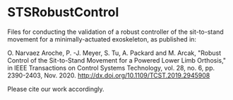 # STSRobustControl

Files for conducting the validation of a robust controller of the sit-to-stand movement 
for a minimally-actuated exoskeleton, as published in:

O. Narvaez Aroche, P. -J. Meyer, S. Tu, A. Packard and M. Arcak, "Robust 
Control of the Sit-to-Stand Movement for a Powered Lower Limb Orthosis," in 
IEEE Transactions on Control Systems Technology, vol. 28, no. 6, pp. 2390-2403,
Nov. 2020. http://dx.doi.org/10.1109/TCST.2019.2945908

Please cite our work accordingly.
